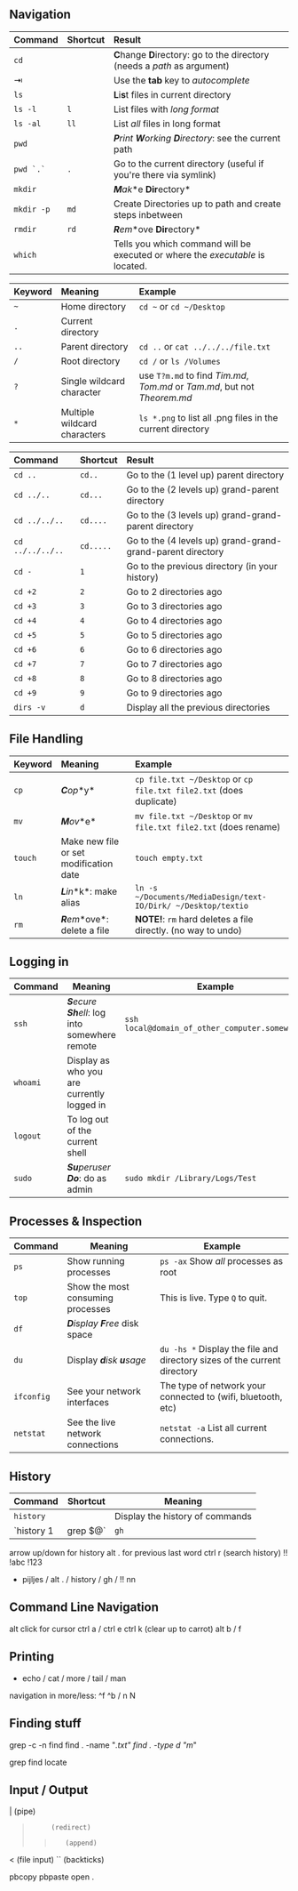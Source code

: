 ## Navigation

| Command      | Shortcut   | Result                                                                                    |
|:-------------|:-----------|:------------------------------------------------------------------------------------------|
| `cd`         |            | **C**hange **D**irectory: go to the directory (needs a *path* as argument)              |
| ⇥            |            | Use the **tab** key to *autocomplete*                                                     |
| `ls`         |            | **L**i**s**t files in current directory                                               |
| `ls -l`      | `l`        | List files with *long format*                                                             |
| `ls -al`     | `ll`       | List *all* files in long format                                                           |
| `pwd`        |            | ***P**rint **W**orking **D**irectory*: see the current path                               |
| ``pwd `.` `` | `.`        | Go to the current directory (useful if you're there via symlink)                          |
| `mkdir`      |            | ***M**a**k**e **Dir**ectory*                                                              |
| `mkdir -p`   | `md`       | Create Directories up to path and create steps inbetween                                  |
| `rmdir`      | `rd`       | ***R**e**m**ove **Dir**ectory*                                                            |
| `which`      |            | Tells you which command will be executed or where the *executable* is located.            |

| Keyword | Meaning                       | Example                                                                     |
|:--------|:------------------------------|:----------------------------------------------------------------------------|
| `~`     | Home directory                | `cd ~` or `cd ~/Desktop`                                                    |
| `.`     | Current directory             |                                                                             |
| `..`    | Parent directory              | `cd ..` or `cat ../../../file.txt`                                          |
| `/`     | Root directory                | `cd /` or `ls /Volumes`                                                     |
| `?`     | Single wildcard character     | use `T?m.md` to find *Tim.md*, *Tom.md* or *Tam.md*, but not *Theorem.md*   |
| `*`     | Multiple wildcard characters  | `ls *.png` to list all .png files in the current directory                  |

| Command          | Shortcut   | Result                                                                                |
|:-----------------|:-----------|:--------------------------------------------------------------------------------------|
| `cd ..`          | `cd..`     | Go to the (1 level up) parent directory                                               |
| `cd ../..`       | `cd...`    | Go to the (2 levels up) grand-parent directory                                        |
| `cd ../../..`    | `cd....`   | Go to the (3 levels up) grand-grand-parent directory                                  |
| `cd ../../../..` | `cd.....`  | Go to the (4 levels up) grand-grand-grand-parent directory                            |
| `cd -`           | `1`        | Go to the previous directory (in your history)                                        |
| `cd +2`          | `2`        | Go to 2 directories ago                                                               |
| `cd +3`          | `3`        | Go to 3 directories ago                                                               |
| `cd +4`          | `4`        | Go to 4 directories ago                                                               |
| `cd +5`          | `5`        | Go to 5 directories ago                                                               |
| `cd +6`          | `6`        | Go to 6 directories ago                                                               |
| `cd +7`          | `7`        | Go to 7 directories ago                                                               |
| `cd +8`          | `8`        | Go to 8 directories ago                                                               |
| `cd +9`          | `9`        | Go to 9 directories ago                                                               |
| `dirs -v`        | `d`        | Display all the previous directories                                                  |

## File Handling

| Keyword | Meaning                                | Example                                                             |
|:--------|:---------------------------------------|:--------------------------------------------------------------------|
| `cp`    | ***C**o**p**y*                         | `cp file.txt ~/Desktop` or `cp file.txt file2.txt` (does duplicate) |
| `mv`    | ***M**o**v**e*                         | `mv file.txt ~/Desktop` or `mv file.txt file2.txt` (does rename)    |
| `touch` | Make new file or set modification date | `touch empty.txt`                                                   |
| `ln`    | ***L**i**n**k*: make alias             | `ln -s ~/Documents/MediaDesign/text-IO/Dirk/ ~/Desktop/textio`      |
| `rm`    | ***R**e**m**ove*: delete a file        | **NOTE!**: `rm` hard deletes a file directly. (no way to undo)      |

## Logging in

| Command  | Meaning                                           | Example                                                 |
|----------|---------------------------------------------------|---------------------------------------------------------|
| `ssh`    | ***S**ecure **Sh**ell*: log into somewhere remote | `ssh local@domain_of_other_computer.somewhere`          |
| `whoami` | Display as who you are currently logged in        |                                                         |
| `logout` | To log out of the current shell                   |                                                         |
| `sudo`   | ***Su**peruser **Do***: do as admin               | `sudo mkdir /Library/Logs/Test`                         |

## Processes & Inspection

| Command    | Meaning                           | Example                                                                  |
|------------|-----------------------------------|--------------------------------------------------------------------------|
| `ps`       | Show running processes            | `ps -ax` Show *all* processes as root                                    |
| `top`      | Show the most consuming processes | This is live. Type `Q` to quit.                                          |
| `df`       | ***D**isplay **F**ree* disk space |                                                                          |
| `du`       | Display ***d**isk **u**sage*      | `du -hs *` Display the file and directory sizes of the current directory |
| `ifconfig` | See your network interfaces       | The type of network your connected to (wifi, bluetooth, etc)             |
| `netstat`  | See the live network connections  | `netstat -a` List all current connections.                               |

## History

| Command               | Shortcut | Meaning                                                                        |
|-----------------------|----------|--------------------------------------------------------------------------------|
| `history`             |          | Display the history of commands                                                |
| `history 1 | grep $@` | `gh`     | ***G**rep **H**istory*: search history of commands for anything with this word |

arrow up/down for history
alt . for previous last word
ctrl r (search history)
!!
!abc
!123

- pijljes / alt . / history / gh / !! nn

## Command Line Navigation

alt click for cursor
ctrl a / ctrl e
ctrl k (clear up to carrot)
alt b / f 

## Printing

- echo / cat / more / tail / man 

navigation in more/less:
     ^f
     ^b
     /
     n
	 N

## Finding stuff

grep
     -c
     -n
find
     find . -name "*.txt"
     find . -type d "m*"

grep
find
locate

## Input / Output


|           (pipe)
>          (redirect)
>>        (append)
<          (file input)
``    (backticks)

pbcopy
pbpaste
open .
